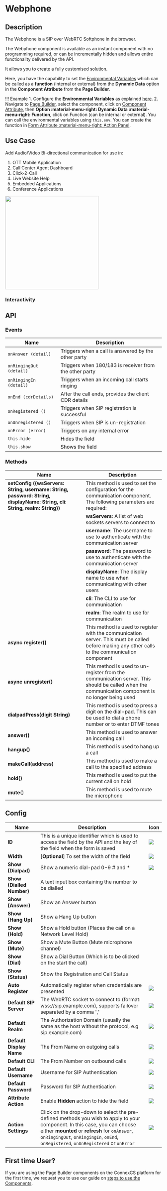 # Webphone

## Description

The Webphone is a SIP over WebRTC Softphone in the browser.

The Webphone component is available as an instant component with no programming required, or can be incrementally hidden and allows entire functionality delivered by the API.

It allows you to create a fully customised solution.

Here, you have the capability to set the [Environmental Variables](https://docs.connexcs.com/apps/architecture/environmental-variables/) which can be called as a **function** (internal or external) from the **Dynamic Data** option in the **Component Attribute** from the **Page Builder**.

!!! Example
    1. Configure the **Environmental Variables** as explained [here](https://docs.connexcs.com/apps/architecture/environmental-variables/#steps-for-configuring-the-variables).
    2. Navigate to [Page Builder](https://docs.connexcs.com/apps/page-builder/), select the component, click on [Component Attribute](https://docs.connexcs.com/apps/page-builder/#component-attribute), then **Option :material-menu-right: Dynamic Data :material-menu-right: Function**, click on Function (can be internal or external). You can call the environmental variables using `this.env`. You can create the function in [Form Attribute :material-menu-right: Action Panel](https://docs.connexcs.com/apps/page-builder/#form-attribute).

## Use Case

Add Audio/Video Bi-directional communication for use in:

1. OTT Mobile Application
2. Call Center Agent Dashboard
3. Click-2-Call
4. Live Website Help
5. Embedded Applications
6. Conference Applications

<img src= "/apps/components/img/webphone.png" width="300">

### Interactivity

## API

### Events

|**Name**|**Description**|
|--------|---------------|
|`onAnswer (detail)`|Triggers when a call is answered by the other party|
|`onRingingOut (detail)`|Triggers when 180/183 is receiver from the other party|
|`onRingingIn (detail)`| Triggers when an incoming call starts ringing|
|`onEnd (cdrDetails)`| After the call ends, provides the client CDR details|
|`onRegistered ()`| Triggers when SIP registration is successful|
|`onUnregistered ()`| Triggers when SIP is un-registration|
|`onError (error)`| Triggers on any internal error|
|`this.hide`|Hides the field|
|`this.show`|Shows the field|

### Methods

|**Name**|**Description**|
|--------|---------------|
|**setConfig ({wsServers: String, username: String, password: String, displayName: String, cli: String, realm: String})**|This method is used to set the configuration for the communication component. The following parameters are required:|
||**wsServers**: A list of web sockets servers to connect to|
||**username**: The username to use to authenticate with the communication server|
||**password**: The password to use to authenticate with the communication server|
||**displayName**: The display name to use when communicating with other users|
||**cli**: The CLI to use for communication|
||**realm**: The realm to use for communication|
|**async register()**|This method is used to register with the communication server. This must be called before making any other calls to the communication component|
|**async unregister()**|This method is used to un-register from the communication server. This should be called when the communication component is no longer being used|
|**dialpadPress(digit String)**|This method is used to press a digit on the dial-pad. This can be used to dial a phone number or to enter DTMF tones|
|**answer()**|This method is used to answer an incoming call|
|**hangup()**|This method is used to hang up a call|
|**makeCall(address)**|This method is used to make a call to the specified address|
|**hold()**|This method is used to put the current call on hold|
|**mute**()|This method is used to mute the microphone|

## Config

| **Name**| **Description**|**Icon**|
|---------|----------------|--------|
|**ID**| This is a unique identifier which is used to access the field by the API and the key of the field when the form is saved|<img src= "/apps/components/img/input_id.png">|
|**Width**| [**Optional**] To set the width of the field|<img src= "/apps/components/img/input_width.png">|
|**Show (Dialpad)**<br>| Show a numeric dial-pad 0-9 # and *|<img src= "/apps/components/img/webphone_show.png">|
|**Show (Dialled Number)**| A text input box containing the number to be dialled|
|**Show (Answer)**| Show an Answer button|
|**Show (Hang Up)**| Show a Hang Up button|
|**Show (Hold)**| Show a Hold button (Places the call on a Network Level Hold)|
|**Show (Mute)**| Show a Mute Button (Mute microphone channel)|
|**Show (Dial)**| Show a Dial Button (Which is to be clicked on the start the call)|
|**Show (Status)**| Show the Registration and Call Status|
|**Auto Register**| Automatically register when credentials are presented|<img src= "/apps/components/img/webphone_autoregister.png">|
|**Default SIP Server**| The WebRTC socket to connect to (format: wss://sip.example.com), supports failover separated by a comma ','|<img src= "/apps/components/img/webphone_sipserver.png">|
|**Default Realm**| The Authorization Domain (usually the same as the host without the protocol, e.g sip.example.com)|<img src= "/apps/components/img/webphone_realm.png">|
|**Default Display Name**| The From Name on outgoing calls|<img src= "/apps/components/img/webphone_displayname.png">|
|**Default CLI**| The From Number on outbound calls|<img src= "/apps/components/img/webphone_cli.png">|
|**Default Username**| Username for SIP Authentication|<img src= "/apps/components/img/webphone_username.png">|
|**Default Password**| Password for SIP Authentication|<img src= "/apps/components/img/webphone_password.png">|
|**Attribute Action**|Enable **Hidden** action to hide the field|<img src= "/apps/components/img/alert_arrtibuteaction.png">|
|**Action Settings**|Click on the drop-down to select the pre-defined methods you wish to apply to your component. In this case, you can choose either **mounted** or **refresh** for `onAnswer`, `onRingingOut`, `onRingingIn`, `onEnd`, `onRegistered`, `onUnRegistered` or `onError`|<img src= "/apps/components/img/webphone_ac.png">|

## First time User?

If you are using the Page Builder components on the ConnexCS platform for the first time, we request you to use our guide on <a href="https://docs.connexcs.com/apps/page-builder/#steps-to-use-components-in-the-page-builder" target="_blank">steps to use the Components</a>.


